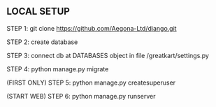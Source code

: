 ## LOCAL SETUP

STEP 1: git clone https://github.com/Aegona-Ltd/django.git

STEP 2: create database

STEP 3: connect db at DATABASES object in file /greatkart/settings.py

STEP 4: python manage.py migrate

(FIRST ONLY) STEP 5: python manage.py createsuperuser

(START WEB) STEP 6: python manage.py runserver

